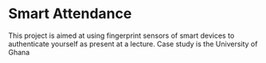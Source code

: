 # Smart Attendance 
This project is aimed at using fingerprint sensors of smart devices to authenticate yourself as present at a lecture.
Case study is the University of Ghana
